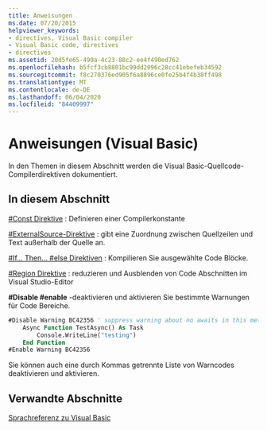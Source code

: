 ```yaml
---
title: Anweisungen
ms.date: 07/20/2015
helpviewer_keywords:
- directives, Visual Basic compiler
- Visual Basic code, directives
- directives
ms.assetid: 20d5fe65-490a-4c23-88c2-ee4f490ed762
ms.openlocfilehash: b5fcf3cb8801bc99dd2096c28cc41ebefeb34592
ms.sourcegitcommit: f8c270376ed905f6a8896ce0fe25b4f4b38ff498
ms.translationtype: MT
ms.contentlocale: de-DE
ms.lasthandoff: 06/04/2020
ms.locfileid: "84409997"
---
```

# <a name="directives-visual-basic"></a>Anweisungen (Visual Basic)

In den Themen in diesem Abschnitt werden die Visual Basic-Quellcode-Compilerdirektiven dokumentiert.  
  
## <a name="in-this-section"></a>In diesem Abschnitt  

 [#Const Direktive](const-directive.md) : Definieren einer Compilerkonstante  
  
 [#ExternalSource-Direktive](externalsource-directive.md) : gibt eine Zuordnung zwischen Quellzeilen und Text außerhalb der Quelle an.  
  
 [#If... Then... #else Direktiven](if-then-else-directives.md) : Kompilieren Sie ausgewählte Code Blöcke.  
  
 [#Region Direktive](region-directive.md) : reduzieren und Ausblenden von Code Abschnitten im Visual Studio-Editor  
  
 **#Disable #enable** -deaktivieren und aktivieren Sie bestimmte Warnungen für Code Bereiche.  
  
```vb  
#Disable Warning BC42356 ' suppress warning about no awaits in this method  
    Async Function TestAsync() As Task  
        Console.WriteLine("testing")  
    End Function  
#Enable Warning BC42356  
```  
  
 Sie können auch eine durch Kommas getrennte Liste von Warncodes deaktivieren und aktivieren.  
  
## <a name="related-sections"></a>Verwandte Abschnitte  

 [Sprachreferenz zu Visual Basic](../index.md)  
  